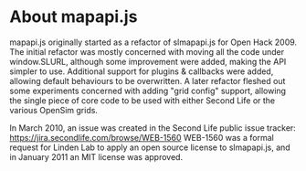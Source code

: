 # About mapapi.js

mapapi.js originally started as a refactor of slmapapi.js for Open Hack 2009.
The initial refactor was mostly concerned with moving all the code under window.SLURL, although some improvement were added, making the API simpler to use. Additional support for plugins & callbacks were added, allowing default behaviours to be overwritten.
A later refactor fleshed out some experiments concerned with adding "grid config" support, allowing the single piece of core code to be used with either Second Life or the various OpenSim grids.

In March 2010, an issue was created in the Second Life public issue tracker: https://jira.secondlife.com/browse/WEB-1560
WEB-1560 was a formal request for Linden Lab to apply an open source license to slmapapi.js, and in January 2011 an MIT license was approved.